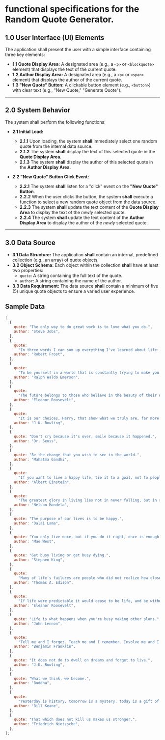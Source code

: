 # functional specifications for the Random Quote Generator.

## 1.0 User Interface (UI) Elements

The application shall present the user with a simple interface containing three key elements:

- **1.1 Quote Display Area:** A designated area (e.g., a `<p>` or `<blockquote>` element) that displays the text of the current quote.
- **1.2 Author Display Area:** A designated area (e.g., a `<p>` or `<span>` element) that displays the author of the current quote.
- **1.3 "New Quote" Button:** A clickable button element (e.g., `<button>`) with clear text (e.g., "New Quote," "Generate Quote").

---

## 2.0 System Behavior

The system shall perform the following functions:

- **2.1 Initial Load:**

  - **2.1.1** Upon loading, the system **shall** immediately select one random quote from the internal data source.
  - **2.1.2** The system **shall** display the text of this selected quote in the **Quote Display Area**.
  - **2.1.3** The system **shall** display the author of this selected quote in the **Author Display Area**.

- **2.2 "New Quote" Button Click Event:**
  - **2.2.1** The system **shall** listen for a "click" event on the **"New Quote" Button**.
  - **2.2.2** When the user clicks the button, the system **shall** execute a function to select a new random quote object from the data source.
  - **2.2.3** The system **shall** update the text content of the **Quote Display Area** to display the text of the _newly_ selected quote.
  - **2.2.4** The system **shall** update the text content of the **Author Display Area** to display the author of the _newly_ selected quote.

---

## 3.0 Data Source

- **3.1 Data Structure:** The application **shall** contain an internal, predefined collection (e.g., an array) of quote objects.
- **3.2 Object Schema:** Each object within the collection **shall** have at least two properties:
  - `quote`: A string containing the full text of the quote.
  - `author`: A string containing the name of the author.
- **3.3 Data Requirement:** The data source **shall** contain a minimum of five (5) unique quote objects to ensure a varied user experience.

## Sample Data

```javascript
[
  {
    quote: "The only way to do great work is to love what you do.",
    author: "Steve Jobs",
  },
  {
    quote:
      "In three words I can sum up everything I've learned about life: it goes on.",
    author: "Robert Frost",
  },
  {
    quote:
      "To be yourself in a world that is constantly trying to make you something else is the greatest accomplishment.",
    author: "Ralph Waldo Emerson",
  },
  {
    quote:
      "The future belongs to those who believe in the beauty of their dreams.",
    author: "Eleanor Roosevelt",
  },
  {
    quote:
      "It is our choices, Harry, that show what we truly are, far more than our abilities.",
    author: "J.K. Rowling",
  },
  {
    quote: "Don't cry because it's over, smile because it happened.",
    author: "Dr. Seuss",
  },
  {
    quote: "Be the change that you wish to see in the world.",
    author: "Mahatma Gandhi",
  },
  {
    quote:
      "If you want to live a happy life, tie it to a goal, not to people or things.",
    author: "Albert Einstein",
  },
  {
    quote:
      "The greatest glory in living lies not in never falling, but in rising every time we fall.",
    author: "Nelson Mandela",
  },
  {
    quote: "The purpose of our lives is to be happy.",
    author: "Dalai Lama",
  },
  {
    quote: "You only live once, but if you do it right, once is enough.",
    author: "Mae West",
  },
  {
    quote: "Get busy living or get busy dying.",
    author: "Stephen King",
  },
  {
    quote:
      "Many of life's failures are people who did not realize how close they were to success when they gave up.",
    author: "Thomas A. Edison",
  },
  {
    quote:
      "If life were predictable it would cease to be life, and be without flavor.",
    author: "Eleanor Roosevelt",
  },
  {
    quote: "Life is what happens when you're busy making other plans.",
    author: "John Lennon",
  },
  {
    quote:
      "Tell me and I forget. Teach me and I remember. Involve me and I learn.",
    author: "Benjamin Franklin",
  },
  {
    quote: "It does not do to dwell on dreams and forget to live.",
    author: "J.K. Rowling",
  },
  {
    quote: "What we think, we become.",
    author: "Buddha",
  },
  {
    quote:
      "Yesterday is history, tomorrow is a mystery, today is a gift of God, which is why we call it the present.",
    author: "Bill Keane",
  },
  {
    quote: "That which does not kill us makes us stronger.",
    author: "Friedrich Nietzsche",
  },
];
```
